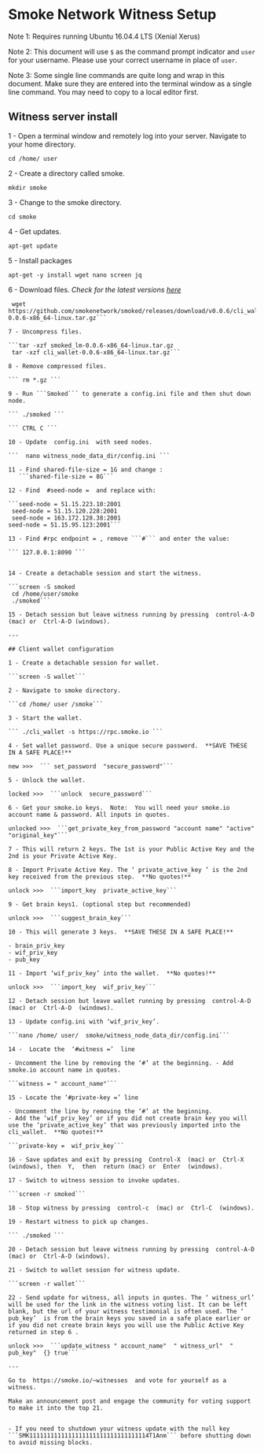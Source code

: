 # Smoke Network Witness Setup

Note 1:  Requires running  Ubuntu 16.04.4 LTS (Xenial Xerus)

Note 2:  This document will use  ``$``   as the command prompt indicator and  `user`  for your username. Please use your correct username in place of  `user`.

Note 3:  Some single line commands are quite long and wrap in this document. Make sure they are entered into the terminal window as a single line command. You may need to copy to a local editor first.

## Witness server install
1 - Open a terminal window and remotely log into your server. Navigate to your home directory.

``` cd /home/ user ```

2 - Create a directory called smoke.

``` mkdir smoke ```

3 - Change to the smoke directory.

``` cd smoke ```

4 - Get updates.

``` apt-get update ```

5 - Install packages

``` apt-get -y install wget nano screen jq ```

6 - Download files. *Check for the latest versions [here](https://github.com/smokenetwork/smoked/releases)*

```wget https://github.com/smokenetwork/smoked/releases/download/v0.0.6/smoked_lm-0.0.6-x86_64-linux.tar.gz
 wget https://github.com/smokenetwork/smoked/releases/download/v0.0.6/cli_wallet-0.0.6-x86_64-linux.tar.gz```

7 - Uncompress files.

```tar -xzf smoked_lm-0.0.6-x86_64-linux.tar.gz
 tar -xzf cli_wallet-0.0.6-x86_64-linux.tar.gz```

8 - Remove compressed files.

``` rm *.gz ```

9 - Run ```Smoked``` to generate a config.ini file and then shut down node.

``` ./smoked ```

``` CTRL C ```

10 - Update  config.ini  with seed nodes.

```  nano witness_node_data_dir/config.ini ```

11 - Find shared-file-size = 1G and change :
   ```shared-file-size = 8G```

12 - Find  #seed-node =  and replace with:

```seed-node = 51.15.223.10:2001
 seed-node = 51.15.120.228:2001
 seed-node = 163.172.128.38:2001
seed-node = 51.15.95.123:2001```

13 - Find #rpc endpoint = , remove ```#``` and enter the value:

``` 127.0.0.1:8090 ```


14 - Create a detachable session and start the witness.

```screen -S smoked
 cd /home/user/smoke
 ./smoked```

15 - Detach session but leave witness running by pressing  control-A-D  (mac) or  Ctrl-A-D (windows).

---

## Client wallet configuration

1 - Create a detachable session for wallet.

```screen -S wallet```

2 - Navigate to smoke directory.

```cd /home/ user /smoke```

3 - Start the wallet.

``` ./cli_wallet -s https://rpc.smoke.io ```

4 - Set wallet password. Use a unique secure password.  **SAVE THESE IN A SAFE PLACE!**

new >>>  ``` set_password  "secure_password"```

5 - Unlock the wallet.

locked >>>  ```unlock  secure_password```

6 - Get your smoke.io keys.  Note:  You will need your smoke.io account name & password. All inputs in quotes.

unlocked >>>  ```get_private_key_from_password "account name" "active" "original_key"```

7 - This will return 2 keys. The 1st is your Public Active Key and the 2nd is your Private Active Key.

8 - Import Private Active Key. The ‘ private_active_key ’ is the 2nd key received from the previous step.  **No quotes!**

unlock >>>  ```import_key  private_active_key```

9 - Get brain keys1. (optional step but recommended)

unlock >>>  ```suggest_brain_key```

10 - This will generate 3 keys.  **SAVE THESE IN A SAFE PLACE!**

- brain_priv_key
- wif_priv_key
- pub_key

11 - Import ‘wif_priv_key’ into the wallet.  **No quotes!**

unlock >>>  ```import_key  wif_priv_key```

12 - Detach session but leave wallet running by pressing  control-A-D  (mac) or  Ctrl-A-D  (windows).

13 - Update config.ini with ‘wif_priv_key’.

```nano /home/ user/  smoke/witness_node_data_dir/config.ini```

14 -  Locate the  ‘#witness =’  line

- Uncomment the line by removing the ‘#’ at the beginning. - Add smoke.io account name in quotes.

```witness = " account_name"```

15 - Locate the ‘#private-key =’ line

- Uncomment the line by removing the ‘#’ at the beginning.
- Add the ‘wif_priv_key’ or if you did not create brain key you will use the ‘private_active_key’ that was previously imported into the cli_wallet.  **No quotes!**

```private-key =  wif_priv_key```

16 - Save updates and exit by pressing  Control-X  (mac) or  Ctrl-X  (windows), then  Y,  then  return (mac) or  Enter  (windows).

17 - Switch to witness session to invoke updates.

```screen -r smoked```

18 - Stop witness by pressing  control-c  (mac) or  Ctrl-C  (windows).

19 - Restart witness to pick up changes.

``` ./smoked ```

20 - Detach session but leave witness running by pressing  control-A-D  (mac) or  Ctrl-A-D (windows).

21 - Switch to wallet session for witness update.

```screen -r wallet```

22 - Send update for witness, all inputs in quotes. The ‘ witness_url’  will be used for the link in the witness voting list. It can be left blank, but the url of your witness testimonial is often used. The ‘ pub_key’  is from the brain keys you saved in a safe place earlier or if you did not create brain keys you will use the Public Active Key returned in step 6 .

unlock >>>  ```update_witness " account_name"  " witness_url"  " pub_key"  {} true```

---

Go to  https://smoke.io/~witnesses  and vote for yourself as a witness.

Make an announcement post and engage the community for voting support to make it into the top 21.


- If you need to shutdown your witness update with the null key ```SMK1111111111111111111111111111111114T1Anm``` before shutting down to avoid missing blocks.

